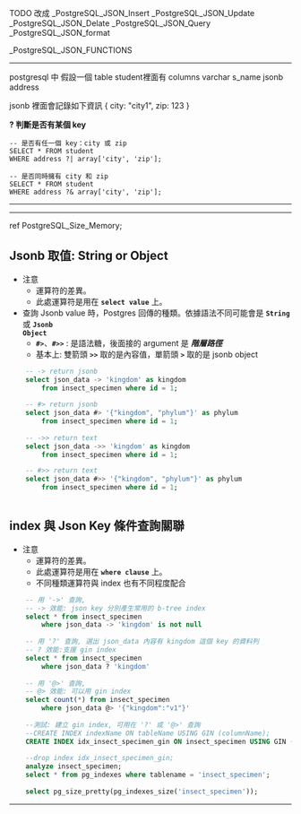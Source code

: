 
TODO 
改成 
_PostgreSQL_JSON_Insert
_PostgreSQL_JSON_Update
_PostgreSQL_JSON_Delate
_PostgreSQL_JSON_Query
_PostgreSQL_JSON_format

_PostgreSQL_JSON_FUNCTIONS


<hr/>
postgresql 中
假設一個 table student裡面有 columns
varchar s_name
jsonb address

jsonb 裡面會記錄如下資訊
{
city: "city1",
zip: 123
}

  __? 判斷是否有某個 key__

```
-- 是否有任一個 key：city 或 zip
SELECT * FROM student
WHERE address ?| array['city', 'zip'];

-- 是否同時擁有 city 和 zip
SELECT * FROM student
WHERE address ?& array['city', 'zip'];
```
<hr/>















<hr/>
ref PostgreSQL_Size_Memory;

## Jsonb 取值: String or Object
* 注意
    * 運算符的差異。
    * 此處運算符是用在 <code>__select value__</code> 上。
* 查詢 Jsonb value 時，Postgres 回傳的種類。依據語法不同可能會是 <code>__String__</code> 或 <code>__Jsonb Object__</code>
    * <code>__#>__</code>、<code>__#>>__</code> : 是語法糖，後面接的 argument 是 ___階層路徑___
    * 基本上: 雙箭頭 <code>__>>__</code> 取的是內容值，單箭頭 <code>__>__</code> 取的是 jsonb object

```sql
    -- -> return jsonb 
    select json_data -> 'kingdom' as kingdom
        from insect_specimen where id = 1;
     
    -- #> return jsonb 
    select json_data #> '{"kingdom", "phylum"}' as phylum
        from insect_specimen where id = 1;
        
    -- ->> return text 
    select json_data ->> 'kingdom' as kingdom
        from insect_specimen where id = 1;

    -- #>> return text
    select json_data #>> '{"kingdom", "phylum"}' as phylum
        from insect_specimen where id = 1;
 
```


## index 與 Json Key 條件查詢關聯
* 注意
    * 運算符的差異。
    * 此處運算符是用在 <code>__where clause__</code> 上。
    * 不同種類運算符與 index 也有不同程度配合
    
```sql
    -- 用 '->' 查詢, 
    -- -> 效能: json key 分別產生常用的 b-tree index
    select * from insect_specimen
        where json_data -> 'kingdom' is not null
     
    -- 用 '?' 查詢, 選出 json_data 內容有 kingdom 這個 key 的資料列
    -- ? 效能:支援 gin index
    select * from insect_specimen
        where json_data ? 'kingdom'
     
    -- 用 '@>' 查詢, 
    -- @> 效能: 可以用 gin index
    select count(*) from insect_specimen
        where json_data @> '{"kingdom":"v1"}'
     
    --測試: 建立 gin index, 可用在 '?' 或 '@>' 查詢
    --CREATE INDEX indexName ON tableName USING GIN (columnName);
    CREATE INDEX idx_insect_specimen_gin ON insect_specimen USING GIN (json_data);
   
    --drop index idx_insect_specimen_gin;
    analyze insect_specimen;
    select * from pg_indexes where tablename = 'insect_specimen';
     
    select pg_size_pretty(pg_indexes_size('insect_specimen'));
```
<hr/>

